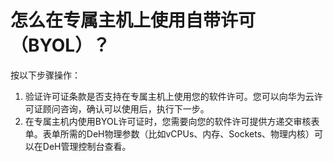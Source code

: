 # 怎么在专属主机上使用自带许可（BYOL）？<a name="deh_faq_0011"></a>

按以下步骤操作：

1.  验证许可证条款是否支持在专属主机上使用您的软件许可。您可以向华为云许可证顾问咨询，确认可以使用后，执行下一步。
2.  在专属主机内使用BYOL许可证时，您需要向您的软件许可提供方递交审核表单。表单所需的DeH物理参数（比如vCPUs、内存、Sockets、物理内核）可以在DeH管理控制台查看。

